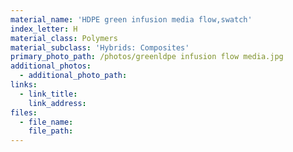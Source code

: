 ```yaml
---
material_name: 'HDPE green infusion media flow,swatch'
index_letter: H
material_class: Polymers
material_subclass: 'Hybrids: Composites'
primary_photo_path: /photos/greenldpe infusion flow media.jpg
additional_photos:
  - additional_photo_path:
links:
  - link_title:
    link_address:
files:
  - file_name:
    file_path:
---
```



